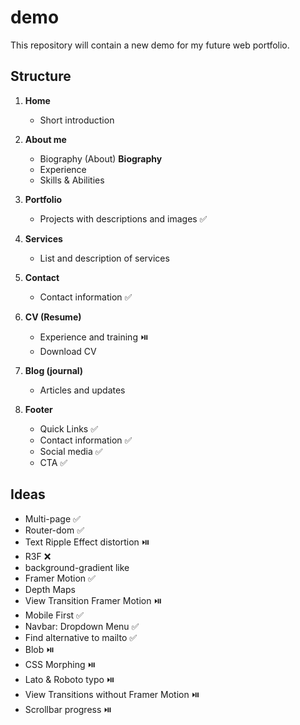 # demo
This repository will contain a new demo for my future web portfolio.

## Structure

1. **Home**
   - Short introduction

2. **About me**
   - Biography (About) **Biography**
   - Experience
   - Skills & Abilities

3. **Portfolio**
   - Projects with descriptions and images ✅

4. **Services**
   - List and description of services

5. **Contact**
   - Contact information ✅

6. **CV (Resume)**
   - Experience and training ⏯️
   - Download CV

7. **Blog (journal)**
   - Articles and updates 
     
8. **Footer**
   - Quick Links ✅
   - Contact information ✅
   - Social media ✅
   - CTA ✅

## Ideas
 - Multi-page ✅
 - Router-dom ✅
 - Text Ripple Effect distortion ⏯️
 - R3F ❌
 - background-gradient like
 - Framer Motion ✅
 - Depth Maps
 - View Transition Framer Motion ⏯️
 - Mobile First ✅
 - Navbar: Dropdown Menu ✅
 - Find alternative to mailto ✅
 - Blob ⏯️
 - CSS Morphing ⏯️
 - Lato & Roboto typo ⏯️
 - View Transitions without Framer Motion ⏯️
 - Scrollbar progress ⏯️
   
